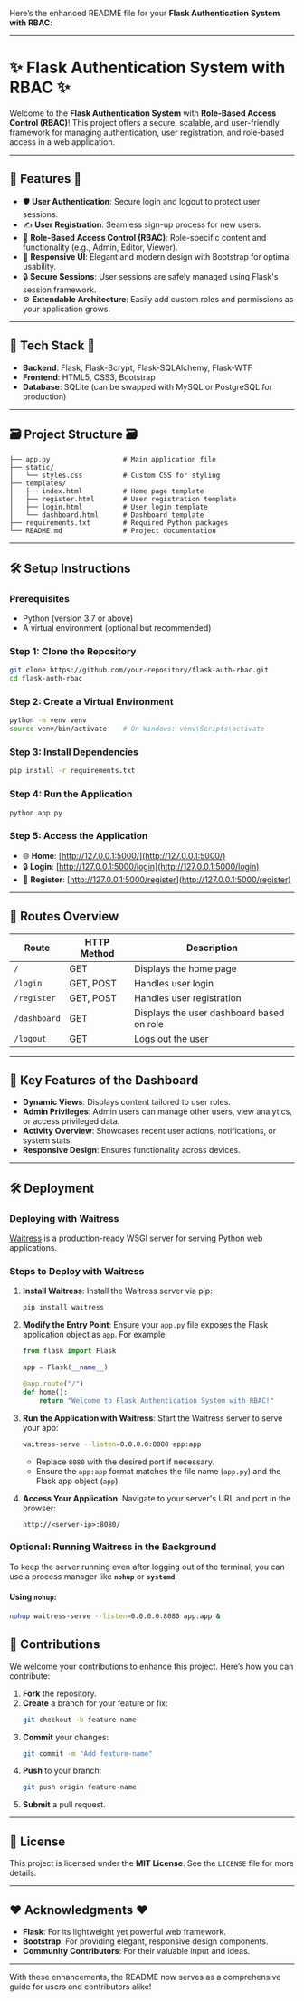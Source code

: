 Here’s the enhanced README file for your **Flask Authentication System with RBAC**:

---

# ✨ Flask Authentication System with RBAC ✨

Welcome to the **Flask Authentication System** with **Role-Based Access Control (RBAC)**! This project offers a secure, scalable, and user-friendly framework for managing authentication, user registration, and role-based access in a web application.

---

## 🚀 Features 🚀

- 🛡 **User Authentication**: Secure login and logout to protect user sessions.
- ✍ **User Registration**: Seamless sign-up process for new users.
- 📄 **Role-Based Access Control (RBAC)**: Role-specific content and functionality (e.g., Admin, Editor, Viewer).
- 🎨 **Responsive UI**: Elegant and modern design with Bootstrap for optimal usability.
- 🔒 **Secure Sessions**: User sessions are safely managed using Flask's session framework.
- ⚙️ **Extendable Architecture**: Easily add custom roles and permissions as your application grows.

---
 
## 🔋 Tech Stack 🔋

- **Backend**: Flask, Flask-Bcrypt, Flask-SQLAlchemy, Flask-WTF
- **Frontend**: HTML5, CSS3, Bootstrap
- **Database**: SQLite (can be swapped with MySQL or PostgreSQL for production)

---

## 🗃️ Project Structure 🗃️

```
├── app.py                  # Main application file
├── static/
│   └── styles.css          # Custom CSS for styling
├── templates/
│   ├── index.html          # Home page template
│   ├── register.html       # User registration template
│   ├── login.html          # User login template
│   └── dashboard.html      # Dashboard template
├── requirements.txt        # Required Python packages
└── README.md               # Project documentation
```

---

## 🛠️ Setup Instructions

### Prerequisites
- Python (version 3.7 or above)
- A virtual environment (optional but recommended)

### Step 1: Clone the Repository
```bash
git clone https://github.com/your-repository/flask-auth-rbac.git
cd flask-auth-rbac
```

### Step 2: Create a Virtual Environment
```bash
python -m venv venv
source venv/bin/activate    # On Windows: venv\Scripts\activate
```

### Step 3: Install Dependencies
```bash
pip install -r requirements.txt
```

### Step 4: Run the Application
```bash
python app.py
```

### Step 5: Access the Application
- 🌐 **Home**: [http://127.0.0.1:5000/](http://127.0.0.1:5000/)
- 🔒 **Login**: [http://127.0.0.1:5000/login](http://127.0.0.1:5000/login)
- 📝 **Register**: [http://127.0.0.1:5000/register](http://127.0.0.1:5000/register)

---

## 📜 Routes Overview

| Route         | HTTP Method | Description                              |
|---------------|-------------|------------------------------------------|
| `/`           | GET         | Displays the home page                  |
| `/login`      | GET, POST   | Handles user login                      |
| `/register`   | GET, POST   | Handles user registration               |
| `/dashboard`  | GET         | Displays the user dashboard based on role |
| `/logout`     | GET         | Logs out the user                       |

---

## 💎 Key Features of the Dashboard

- **Dynamic Views**: Displays content tailored to user roles.
- **Admin Privileges**: Admin users can manage other users, view analytics, or access privileged data.
- **Activity Overview**: Showcases recent user actions, notifications, or system stats.
- **Responsive Design**: Ensures functionality across devices.

---


## 🛠️ Deployment

### Deploying with Waitress

[Waitress](https://docs.pylonsproject.org/projects/waitress/en/stable/) is a production-ready WSGI server for serving Python web applications.

### Steps to Deploy with Waitress

1. **Install Waitress**:
   Install the Waitress server via pip:
   ```bash
   pip install waitress
   ```

2. **Modify the Entry Point**:
   Ensure your `app.py` file exposes the Flask application object as `app`. For example:
   ```python
   from flask import Flask

   app = Flask(__name__)

   @app.route("/")
   def home():
       return "Welcome to Flask Authentication System with RBAC!"
   ```

3. **Run the Application with Waitress**:
   Start the Waitress server to serve your app:
   ```bash
   waitress-serve --listen=0.0.0.0:8080 app:app
   ```
   - Replace `8080` with the desired port if necessary.
   - Ensure the `app:app` format matches the file name (`app.py`) and the Flask app object (`app`).

4. **Access Your Application**:
   Navigate to your server's URL and port in the browser:
   ```
   http://<server-ip>:8080/
   ```

### Optional: Running Waitress in the Background
To keep the server running even after logging out of the terminal, you can use a process manager like **`nohup`** or **`systemd`**.

#### Using `nohup`:
```bash
nohup waitress-serve --listen=0.0.0.0:8080 app:app &
```

## 🤝 Contributions

We welcome your contributions to enhance this project. Here’s how you can contribute:

1. **Fork** the repository.
2. **Create** a branch for your feature or fix:
   ```bash
   git checkout -b feature-name
   ```
3. **Commit** your changes:
   ```bash
   git commit -m "Add feature-name"
   ```
4. **Push** to your branch:
   ```bash
   git push origin feature-name
   ```
5. **Submit** a pull request.

---

## 📝 License

This project is licensed under the **MIT License**. See the `LICENSE` file for more details.

---

## ❤ Acknowledgments ❤

- **Flask**: For its lightweight yet powerful web framework.
- **Bootstrap**: For providing elegant, responsive design components.
- **Community Contributors**: For their valuable input and ideas.

---

With these enhancements, the README now serves as a comprehensive guide for users and contributors alike!
